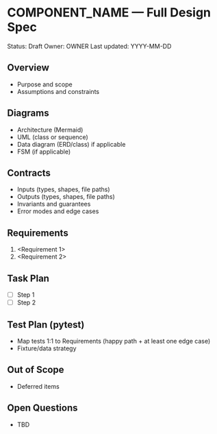 # COMPONENT_NAME — Full Design Spec

Status: Draft
Owner: OWNER
Last updated: YYYY-MM-DD

## Overview

- Purpose and scope
- Assumptions and constraints

## Diagrams

- Architecture (Mermaid)
- UML (class or sequence)
- Data diagram (ERD/class) if applicable
- FSM (if applicable)

## Contracts

- Inputs (types, shapes, file paths)
- Outputs (types, shapes, file paths)
- Invariants and guarantees
- Error modes and edge cases

## Requirements

1. <Requirement 1>
2. <Requirement 2>

## Task Plan

- [ ] Step 1
- [ ] Step 2

## Test Plan (pytest)

- Map tests 1:1 to Requirements (happy path + at least one edge case)
- Fixture/data strategy

## Out of Scope

- Deferred items

## Open Questions

- TBD
